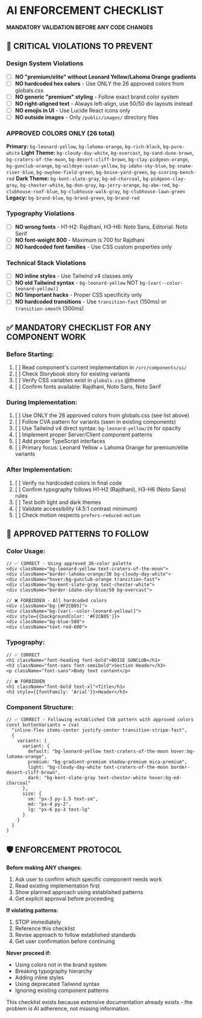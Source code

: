 # AI ENFORCEMENT CHECKLIST
**MANDATORY VALIDATION BEFORE ANY CODE CHANGES**

## 🚨 CRITICAL VIOLATIONS TO PREVENT

### **Design System Violations**
- [ ] **NO "premium/elite" without Leonard Yellow/Lahoma Orange gradients**
- [ ] **NO hardcoded hex colors** - Use ONLY the 26 approved colors from globals.css
- [ ] **NO generic "premium" styling** - Follow exact brand color system
- [ ] **NO right-aligned text** - Always left-align, use 50/50 div layouts instead
- [ ] **NO emojis in UI** - Use Lucide React icons only
- [ ] **NO outside images** - Only `/public/images/` directory files

### **APPROVED COLORS ONLY (26 total)**
**Primary:** `bg-leonard-yellow`, `bg-lahoma-orange`, `bg-rich-black`, `bg-pure-white`
**Light Theme:** `bg-cloudy-day-white`, `bg-overcast`, `bg-sand-dune-brown`, `bg-craters-of-the-moon`, `bg-desert-cliff-brown`, `bg-clay-pidgeon-orange`, `bg-gunclub-orange`, `bg-wildeye-susan-yellow`, `bg-idaho-sky-blue`, `bg-snake-river-blue`, `bg-owyhee-field-green`, `bg-boise-yard-green`, `bg-scoring-bench-red`
**Dark Theme:** `bg-kent-slate-gray`, `bg-ed-charcoal`, `bg-pidgeon-clay-gray`, `bg-chester-white`, `bg-don-gray`, `bg-jerry-orange`, `bg-abe-red`, `bg-clubhouse-roof-blue`, `bg-clubhouse-walk-gray`, `bg-clubhouse-lawn-green`
**Legacy:** `bg-brand-blue`, `bg-brand-green`, `bg-brand-red`

### **Typography Violations**
- [ ] **NO wrong fonts** - H1-H2: Rajdhani, H3-H6: Noto Sans, Editorial: Noto Serif
- [ ] **NO font-weight 800** - Maximum is 700 for Rajdhani
- [ ] **NO hardcoded font families** - Use CSS custom properties only

### **Technical Stack Violations**  
- [ ] **NO inline styles** - Use Tailwind v4 classes only
- [ ] **NO old Tailwind syntax** - `bg-leonard-yellow` NOT `bg-[var(--color-leonard-yellow)]`
- [ ] **NO !important hacks** - Proper CSS specificity only
- [ ] **NO hardcoded transitions** - Use `transition-fast` (150ms) or `transition-smooth` (300ms)

## ✅ MANDATORY CHECKLIST FOR ANY COMPONENT WORK

### **Before Starting:**
1. [ ] Read component's current implementation in `/src/components/ui/`
2. [ ] Check Storybook story for existing variants
3. [ ] Verify CSS variables exist in `globals.css` @theme
4. [ ] Confirm fonts available: Rajdhani, Noto Sans, Noto Serif

### **During Implementation:**
1. [ ] Use ONLY the 26 approved colors from globals.css (see list above)
2. [ ] Follow CVA pattern for variants (seen in existing components)
3. [ ] Use Tailwind v4 direct syntax: `bg-leonard-yellow/20` for opacity
4. [ ] Implement proper Server/Client component patterns
5. [ ] Add proper TypeScript interfaces
6. [ ] Primary focus: Leonard Yellow + Lahoma Orange for premium/elite variants

### **After Implementation:**
1. [ ] Verify no hardcoded colors in final code
2. [ ] Confirm typography follows H1-H2 (Rajdhani), H3-H6 (Noto Sans) rules
3. [ ] Test both light and dark themes
4. [ ] Validate accessibility (4.5:1 contrast minimum)
5. [ ] Check motion respects `prefers-reduced-motion`

## 🎯 APPROVED PATTERNS TO FOLLOW

### **Color Usage:**
```tsx
// ✅ CORRECT - Using approved 26-color palette
<div className="bg-leonard-yellow text-craters-of-the-moon">
<div className="border-lahoma-orange/30 bg-cloudy-day-white">
<div className="hover:bg-gunclub-orange transition-fast">
<div className="bg-kent-slate-gray text-chester-white">
<div className="border-idaho-sky-blue/50 bg-overcast">

// ❌ FORBIDDEN - All hardcoded colors
<div className="bg-[#F2CB05]">
<div className="bg-[var(--color-leonard-yellow)]">
<div style={{backgroundColor: '#F2CB05'}}>
<div className="bg-blue-500">
<div className="text-red-600">
```

### **Typography:**
```tsx
// ✅ CORRECT
<h1 className="font-heading font-bold">BOISE GUNCLUB</h1>
<h3 className="font-sans font-semibold">Section Header</h3>
<p className="font-sans">Body text content</p>

// ❌ FORBIDDEN
<h1 className="font-bold text-xl">Title</h1>
<h3 style={{fontFamily: 'Arial'}}>Header</h3>
```

### **Component Structure:**
```tsx
// ✅ CORRECT - Following established CVA pattern with approved colors
const buttonVariants = cva(
  "inline-flex items-center justify-center transition-stripe-fast",
  {
    variants: {
      variant: {
        default: "bg-leonard-yellow text-craters-of-the-moon hover:bg-lahoma-orange",
        premium: "bg-gradient-premium shadow-premium mica-premium",
        light: "bg-cloudy-day-white text-craters-of-the-moon border-desert-cliff-brown",
        dark: "bg-kent-slate-gray text-chester-white hover:bg-ed-charcoal"
      },
      size: {
        sm: "px-3 py-1.5 text-sm",
        md: "px-4 py-2",
        lg: "px-6 py-3 text-lg"
      }
    }
  }
)
```

## 🛡️ ENFORCEMENT PROTOCOL

**Before making ANY changes:**
1. Ask user to confirm which specific component needs work
2. Read existing implementation first
3. Show planned approach using established patterns
4. Get explicit approval before proceeding

**If violating patterns:**
1. STOP immediately
2. Reference this checklist
3. Revise approach to follow established standards
4. Get user confirmation before continuing

**Never proceed if:**
- Using colors not in the brand system
- Breaking typography hierarchy  
- Adding inline styles
- Using deprecated Tailwind syntax
- Ignoring existing component patterns

This checklist exists because extensive documentation already exists - the problem is AI adherence, not missing information. 